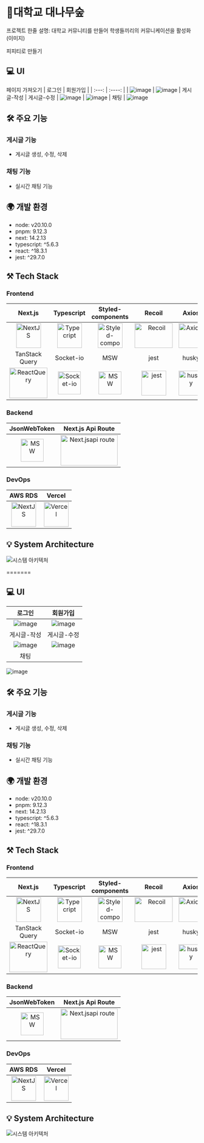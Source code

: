 # 🎋대학교 대나무숲

프로젝트 한줄 설명: 대학교 커뮤니티를 만들어 학생들끼리의 커뮤니케이션을 활성화
(이미지)

피피티로 만들기

## 💻 UI

페이지 가져오기
| 로그인 | 회원가입 |
| :---: | :----: |
| ![image](https://github.com/user-attachments/assets/be4607b9-55d1-45bc-8be2-d3cdc36a4ddf) | ![image](https://github.com/user-attachments/assets/e1ef820b-16b7-4d06-950a-0c7452b8c4c7)
| 게시글-작성 | 게시글-수정 |
![image](https://github.com/user-attachments/assets/cb6f811f-516f-42a1-a02a-b01d18d6caba) | ![image](https://github.com/user-attachments/assets/ad5b165e-d449-461e-b314-014bb6ed938d)
| 채팅 |
![image](https://github.com/user-attachments/assets/4b54bd69-2f80-44c0-87b9-1da35d85e19e)

## 🛠 주요 기능

### 게시글 기능

- 게시글 생성, 수정, 삭제

### 채팅 기능

- 실시간 채팅 기능

## 🌍 개발 환경

- node: v20.10.0
- pnpm: 9.12.3
- next: 14.2.13
- typescript: ^5.6.3
- react: ^18.3.1
- jest: ^29.7.0

## ⚒ Tech Stack

### Frontend

|                                                                       Next.js                                                                       |                                                              Typescript                                                              |                                                                                                                               Styled-components                                                                                                                                |                                                               Recoil                                                               |                                                                         Axios                                                                          |
| :-------------------------------------------------------------------------------------------------------------------------------------------------: | :----------------------------------------------------------------------------------------------------------------------------------: | :----------------------------------------------------------------------------------------------------------------------------------------------------------------------------------------------------------------------------------------------------------------------------: | :--------------------------------------------------------------------------------------------------------------------------------: | :----------------------------------------------------------------------------------------------------------------------------------------------------: |
|   <img alt="NextJS" src="https://encrypted-tbn0.gstatic.com/images?q=tbn:ANd9GcQwqsJpxyle5L9PwXST_rmofMHmA7HEXA30fw&s" width="65" height="65" />    |               <img src="https://techstack-generator.vercel.app/ts-icon.svg" alt="Typecript" width="65" height="65" />                |                                                                                         <img src="https://i.ibb.co/ydkG6cv/img.png" alt="Styled-components" width="65" height="65" />                                                                                          | <img src="https://github.com/user-attachments/assets/1befdeb7-1f1c-4340-8069-a078a648cc65" alt="Recoil" width="100" height="65" /> | <img src="https://user-images.githubusercontent.com/45915619/233941806-5d6d2a03-3b82-4267-8966-2eb8b32c9ba0.png" alt="Axios" width="65" height="65" /> |
|                                                                   TanStack Query                                                                    |                                                              Socket-io                                                               |                                                                                                                                      MSW                                                                                                                                       |                                                                jest                                                                |                                                                         husky                                                                          |
| <img src="https://encrypted-tbn0.gstatic.com/images?q=tbn:ANd9GcTR6cDwwea5Cf865N8HQYn7J42_QiilcOj9Ug&s" alt="ReactQuery" width="100" height="80" /> | <img src="https://github.com/user-attachments/assets/76848933-729a-42d5-b261-02d8be8637c8" alt="Socket-io" width="60" height="60" /> | <img src="https://images-ext-1.discordapp.net/external/_SNjjSQBJ0oxZ8JnMA96SBWi--B3Y0u2kYakiURqtaI/https/seeklogo.com/images/M/msw-mock-service-worker-logo-88A2A26653-seeklogo.com.png?format=webp&quality=lossless&width=373&height=375" alt="MSW" width="60" height="60" /> |  <img src="https://github.com/user-attachments/assets/696f7fd0-1d61-4751-bb2d-c0b0ed28ea23" alt="jest" width="65" height="65" />   |            <img src="https://github.com/user-attachments/assets/414f970b-4bca-4c61-9bb3-b879284c725c" alt="husky" width="65" height="65" />            |

### Backend

|                                                          JsonWebToken                                                          |                                                              Next.js Api Route                                                               |
| :----------------------------------------------------------------------------------------------------------------------------: | :------------------------------------------------------------------------------------------------------------------------------------------: |
| <img src="https://github.com/user-attachments/assets/3287e94f-0acb-4eed-8c4e-d3d304549ae9" alt="MSW" width="60" height="60" /> | <img src="https://github.com/user-attachments/assets/15aeb411-7141-400f-8575-b83d4d79fcb5" alt="Next.jsapi route" width="150" height="80" /> |

### DevOps

|                                                              AWS RDS                                                              |                                                              Vercel                                                               |
| :-------------------------------------------------------------------------------------------------------------------------------: | :-------------------------------------------------------------------------------------------------------------------------------: |
| <img alt="NextJS" src="https://github.com/user-attachments/assets/ce4bffd7-a290-4b34-b595-2884bfecb19e" width="65" height="65" /> | <img src="https://github.com/user-attachments/assets/472131d0-104e-4ed2-8b80-5382d9efbe64" alt="Vercel" width="65" height="65" /> |

## 💡 System Architecture

![시스템 아키텍처](https://github.com/user-attachments/assets/a58ccdee-c87f-4d4e-9b61-3575be51e1aa)

=======

## 💻 UI

|                                          로그인                                           |                                         회원가입                                          |
| :---------------------------------------------------------------------------------------: | :---------------------------------------------------------------------------------------: |
| ![image](https://github.com/user-attachments/assets/be4607b9-55d1-45bc-8be2-d3cdc36a4ddf) | ![image](https://github.com/user-attachments/assets/e1ef820b-16b7-4d06-950a-0c7452b8c4c7) |
|                                        게시글-작성                                        |                                        게시글-수정                                        |
| ![image](https://github.com/user-attachments/assets/cb6f811f-516f-42a1-a02a-b01d18d6caba) | ![image](https://github.com/user-attachments/assets/ad5b165e-d449-461e-b314-014bb6ed938d) |
|                                           채팅                                            |

![image](https://github.com/user-attachments/assets/4b54bd69-2f80-44c0-87b9-1da35d85e19e)

## 🛠 주요 기능

### 게시글 기능

- 게시글 생성, 수정, 삭제

### 채팅 기능

- 실시간 채팅 기능

## 🌍 개발 환경

- node: v20.10.0
- pnpm: 9.12.3
- next: 14.2.13
- typescript: ^5.6.3
- react: ^18.3.1
- jest: ^29.7.0

## ⚒ Tech Stack

### Frontend

|                                                                       Next.js                                                                       |                                                              Typescript                                                              |                                                                                                                               Styled-components                                                                                                                                |                                                               Recoil                                                               |                                                                         Axios                                                                          |
| :-------------------------------------------------------------------------------------------------------------------------------------------------: | :----------------------------------------------------------------------------------------------------------------------------------: | :----------------------------------------------------------------------------------------------------------------------------------------------------------------------------------------------------------------------------------------------------------------------------: | :--------------------------------------------------------------------------------------------------------------------------------: | :----------------------------------------------------------------------------------------------------------------------------------------------------: |
|   <img alt="NextJS" src="https://encrypted-tbn0.gstatic.com/images?q=tbn:ANd9GcQwqsJpxyle5L9PwXST_rmofMHmA7HEXA30fw&s" width="65" height="65" />    |               <img src="https://techstack-generator.vercel.app/ts-icon.svg" alt="Typecript" width="65" height="65" />                |                                                                                         <img src="https://i.ibb.co/ydkG6cv/img.png" alt="Styled-components" width="65" height="65" />                                                                                          | <img src="https://github.com/user-attachments/assets/1befdeb7-1f1c-4340-8069-a078a648cc65" alt="Recoil" width="100" height="65" /> | <img src="https://user-images.githubusercontent.com/45915619/233941806-5d6d2a03-3b82-4267-8966-2eb8b32c9ba0.png" alt="Axios" width="65" height="65" /> |
|                                                                   TanStack Query                                                                    |                                                              Socket-io                                                               |                                                                                                                                      MSW                                                                                                                                       |                                                                jest                                                                |                                                                         husky                                                                          |
| <img src="https://encrypted-tbn0.gstatic.com/images?q=tbn:ANd9GcTR6cDwwea5Cf865N8HQYn7J42_QiilcOj9Ug&s" alt="ReactQuery" width="100" height="80" /> | <img src="https://github.com/user-attachments/assets/76848933-729a-42d5-b261-02d8be8637c8" alt="Socket-io" width="60" height="60" /> | <img src="https://images-ext-1.discordapp.net/external/_SNjjSQBJ0oxZ8JnMA96SBWi--B3Y0u2kYakiURqtaI/https/seeklogo.com/images/M/msw-mock-service-worker-logo-88A2A26653-seeklogo.com.png?format=webp&quality=lossless&width=373&height=375" alt="MSW" width="60" height="60" /> |  <img src="https://github.com/user-attachments/assets/696f7fd0-1d61-4751-bb2d-c0b0ed28ea23" alt="jest" width="65" height="65" />   |            <img src="https://github.com/user-attachments/assets/414f970b-4bca-4c61-9bb3-b879284c725c" alt="husky" width="65" height="65" />            |

### Backend

|                                                          JsonWebToken                                                          |                                                              Next.js Api Route                                                               |
| :----------------------------------------------------------------------------------------------------------------------------: | :------------------------------------------------------------------------------------------------------------------------------------------: |
| <img src="https://github.com/user-attachments/assets/3287e94f-0acb-4eed-8c4e-d3d304549ae9" alt="MSW" width="60" height="60" /> | <img src="https://github.com/user-attachments/assets/15aeb411-7141-400f-8575-b83d4d79fcb5" alt="Next.jsapi route" width="150" height="80" /> |

### DevOps

|                                                              AWS RDS                                                              |                                                              Vercel                                                               |
| :-------------------------------------------------------------------------------------------------------------------------------: | :-------------------------------------------------------------------------------------------------------------------------------: |
| <img alt="NextJS" src="https://github.com/user-attachments/assets/ce4bffd7-a290-4b34-b595-2884bfecb19e" width="65" height="65" /> | <img src="https://github.com/user-attachments/assets/472131d0-104e-4ed2-8b80-5382d9efbe64" alt="Vercel" width="65" height="65" /> |

## 💡 System Architecture

![시스템 아키텍처](https://github.com/user-attachments/assets/a58ccdee-c87f-4d4e-9b61-3575be51e1aa)
